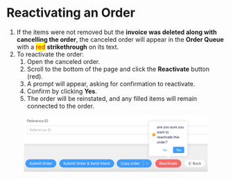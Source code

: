 # Reactivating an Order

1. If the items were not removed but the **invoice was deleted along with cancelling the order**, the canceled order will appear in the **Order Queue** with a <mark style="color:red;">red</mark> **strikethrough** on its text.
2. To reactivate the order:
   1. Open the canceled order.
   2. Scroll to the bottom of the page and click the **Reactivate** button (red).
   3. A prompt will appear, asking for confirmation to reactivate.
   4. Confirm by clicking **Yes**.
   5. The order will be reinstated, and any filled items will remain connected to the order.

<figure><img src="../../.gitbook/assets/image (605).png" alt=""><figcaption></figcaption></figure>
